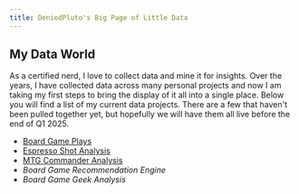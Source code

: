 ```yaml
---
title: DeniedPluto's Big Page of Little Data
---
```


## My Data World

As a certified nerd, I love to collect data and mine it for insights. Over the years, I have collected data across many personal projects and now I am taking my first steps to bring the display of it all into a single place. Below you will find a list of my current data projects. There are a few that haven't been pulled together yet, but hopefully we will have them all live before the end of Q1 2025.

- [Board Game Plays](BoardGamePlays/BoardGamePlaysHome)
- [Espresso Shot Analysis](Espresso/EspressoData)
- [MTG Commander Analysis](Commander/CommanderHome/)
- *Board Game Recommendation Engine*
- *Board Game Geek Analysis*

